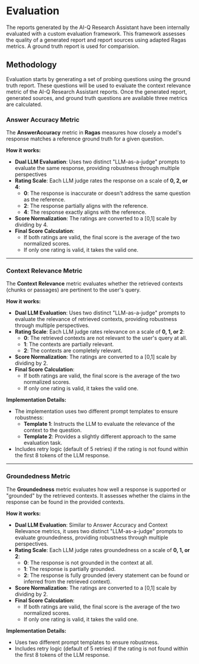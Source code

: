 # Evaluation 

The reports generated by the AI-Q Research Assistant have been internally evaluated with a custom evaluation framework. This framework assesses the quality of a generated report and report sources using adapted Ragas metrics. A ground truth report is used for comparision.

## Methodology 

Evaluation starts by generating a set of probing questions using the ground truth report. These questions will be used to evaluate the context relevance metric of the AI-Q Research Assistant reports. Once the generated report, generated sources, and ground truth questions are available three metrics are calculated.


### Answer Accuracy Metric

The **AnswerAccuracy** metric in **Ragas** measures how closely a model's response matches a reference ground truth for a given question.

**How it works:**

- **Dual LLM Evaluation**: Uses two distinct "LLM-as-a-judge" prompts to evaluate the same response, providing robustness through multiple perspectives
- **Rating Scale**: Each LLM judge rates the response on a scale of **0, 2, or 4**:
  - **0**: The response is inaccurate or doesn't address the same question as the reference.
  - **2**: The response partially aligns with the reference.
  - **4**: The response exactly aligns with the reference.
- **Score Normalization**: The ratings are converted to a [0,1] scale by dividing by 4.
- **Final Score Calculation**: 
  - If both ratings are valid, the final score is the average of the two normalized scores.
  - If only one rating is valid, it takes the valid one.

---

### Context Relevance Metric

The **Context Relevance** metric evaluates whether the retrieved contexts (chunks or passages) are pertinent to the user's query.

**How it works:**

- **Dual LLM Evaluation**: Uses two distinct "LLM-as-a-judge" prompts to evaluate the relevance of retrieved contexts, providing robustness through multiple perspectives.
- **Rating Scale**: Each LLM judge rates relevance on a scale of **0, 1, or 2**:
  - **0**: The retrieved contexts are not relevant to the user's query at all.
  - **1**: The contexts are partially relevant.
  - **2**: The contexts are completely relevant.
- **Score Normalization**: The ratings are converted to a [0,1] scale by dividing by 2.
- **Final Score Calculation**:
  - If both ratings are valid, the final score is the average of the two normalized scores.
  - If only one rating is valid, it takes the valid one.

**Implementation Details:**

- The implementation uses two different prompt templates to ensure robustness:
  - **Template 1**: Instructs the LLM to evaluate the relevance of the context to the question.
  - **Template 2**: Provides a slightly different approach to the same evaluation task.
- Includes retry logic (default of 5 retries) if the rating is not found within the first 8 tokens of the LLM response.

---

### Groundedness Metric

The **Groundedness** metric evaluates how well a response is supported or "grounded" by the retrieved contexts. It assesses whether the claims in the response can be found in the provided contexts.

**How it works:**

- **Dual LLM Evaluation**: Similar to Answer Accuracy and Context Relevance metrics, it uses two distinct "LLM-as-a-judge" prompts to evaluate groundedness, providing robustness through multiple perspectives.
- **Rating Scale**: Each LLM judge rates groundedness on a scale of **0, 1, or 2**:
  - **0**: The response is not grounded in the context at all.
  - **1**: The response is partially grounded.
  - **2**: The response is fully grounded (every statement can be found or inferred from the retrieved context).
- **Score Normalization**: The ratings are converted to a [0,1] scale by dividing by 2.
- **Final Score Calculation**:
  - If both ratings are valid, the final score is the average of the two normalized scores.
  - If only one rating is valid, it takes the valid one.

**Implementation Details:**

- Uses two different prompt templates to ensure robustness.
- Includes retry logic (default of 5 retries) if the rating is not found within the first 8 tokens of the LLM response.
